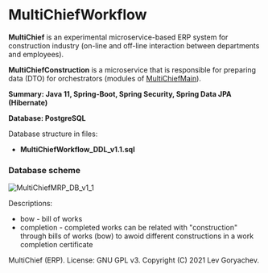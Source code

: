# MultiChiefWorkflow
<p><b>MultiChief</b> is an experimental microservice-based ERP system for construction industry (on-line and off-line interaction between departments and employees). <p/>
<p><b>MultiChiefConstruction</b> is a microservice that is responsible for preparing data (DTO) for orchestrators (modules of <a href="https://github.com/LevGoryachev/MultiChiefMain">MultiChiefMain</a>).</p> 
<p><b>Summary: Java 11, Spring-Boot, Spring Security, Spring Data JPA (Hibernate)</b></p>
<p><b>Database: PostgreSQL</b></p>

<p>Database structure in files:</p>
<ul>
<li><b>MultiChiefWorkflow_DDL_v1.1.sql</b></li>
</ul>

<h3>Database scheme</h3>

![MultiChiefMRP_DB_v1_1](https://user-images.githubusercontent.com/61917893/135180107-8bce0b15-a7ba-4c82-b900-2598669bf85e.jpg)


<p>Descriptions:</p>

<ul>
<li>bow - bill of works</li>
<li>completion - completed works can be related with "construction" through bills of works (bow) to awoid different constructions in a work completion certificate</li>
</ul>

<p>MultiChief (ERP). License: GNU GPL v3. Copyright (C) 2021 Lev Goryachev.</p>
